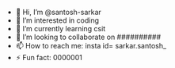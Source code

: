 - 👋 Hi, I’m @santosh-sarkar
- 👀 I’m interested in coding
- 🌱 I’m currently learning csit
- 💞️ I’m looking to collaborate on ##########
- 📫 How to reach me: insta id= sarkar.santosh_
- ⚡ Fun fact: 0000001

<!---
santosh-sarkar/santosh-sarkar is a ✨ special ✨ repository because its `README.md` (this file) appears on your GitHub profile.
You can click the Preview link to take a look at your changes.
--->
